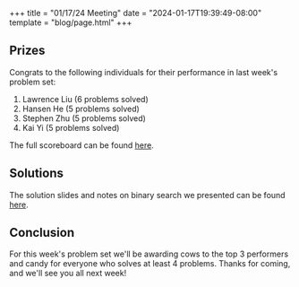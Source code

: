 +++
title = "01/17/24 Meeting"
date = "2024-01-17T19:39:49-08:00"
template = "blog/page.html"
+++

## Prizes

Congrats to the following individuals for their performance in last week's problem set:
1. Lawrence Liu (6 problems solved)
2. Hansen He (5 problems solved)
3. Stephen Zhu (5 problems solved)
4. Kai Yi (5 problems solved)

The full scoreboard can be found [here](https://codeforces.com/group/56LvjuJGwY/contest/497366/standings/groupmates/true).

## Solutions

The solution slides and notes on binary search we presented can be found [here](https://docs.google.com/presentation/d/1sqQl4Nqhmd3O4p9EeUngPhc-BUcNoG7za_2dqoICeec/edit?usp=drive_link).

## Conclusion

For this week's problem set we'll be awarding cows to the top 3 performers and candy for everyone who solves at least 4 problems.
Thanks for coming, and we'll see you all next week!
